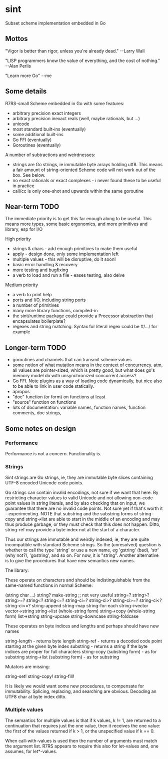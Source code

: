 # sint

Subset scheme implementation embedded in Go

## Mottos

"Vigor is better than rigor, unless you're already dead."  --Larry Wall

"LISP programmers know the value of everything, and the cost of nothing."  --Alan Perlis

"Learn more Go" --me

## Some details

R7RS-small Scheme embedded in Go with some features:

- arbitrary precision exact integers
- arbitrary precision inexact reals (well, maybe rationals, but ...)
- unicode
- most standard built-ins (eventually)
- some additional built-ins
- Go FFI (eventually)
- Goroutines (eventually)

A number of subtractions and weirdnesses:

- strings are Go strings, ie immutable byte arrays holding utf8.  This means a fair amount of string-oriented Scheme code will not work out of the box.  See below.
- no exact rationals or exact complexes - i never found these to be useful in practice
- call/cc is only one-shot and upwards within the same goroutine


## Near-term TODO

The immediate priority is to get this far enough along to be useful.  This means more types,
some basic ergonomics, and more primitives and library, esp for I/O

High priority

- strings & chars - add enough primitives to make them useful
- apply - design done, only some implementation left
- multiple values - this will be disruptive, do it soon!
- basic error handling & recovery
- more testing and bugfixing
- a verb to load and run a file - eases testing, also delve

Medium priority

- a verb to print help
- ports and I/O, including string ports
- a number of primitives
- many more library functions, compiled-in
- the sint/runtime package could provide a Processor abstraction that encapsulates boilerplate?
- regexes and string matching.  Syntax for literal regex could be #/.../ for example

## Longer-term TODO

- goroutines and channels that can transmit scheme values
- some notion of what mutation means in the context of concurrency.  atm, all values are pointer-sized, which is pretty good, but what does go's memory model do with unsynchronized concurrent access?
- Go FFI.  Note plugins as a way of loading code dynamically, but nice also to be able to link in user code statically.
- apropos
- "doc" function (or form) on functions at least
- "source" function on functions
- lots of documentation: variable names, function names, function comments, doc strings, 

## Some notes on design

### Performance

Performance is not a concern.  Functionality is.

### Strings

Sint strings are Go strings, ie, they are immutable byte slices containing UTF-8 encoded
Unicode code points.

Go strings can contain invalid encodings, not sure if we want that here.
By restricting character values to valid Unicode and not allowing non-code point values
in string literals, and by also checking that on input, we guarantee that there are no
invalid code points.  Not sure yet if that's worth it - experimenting.  NOTE that substring
and the substring forms of string-copy and string->list are able to start in the middle
of an encoding and may thus produce garbage, or they must check that this does not happen. 
Ditto, string-ref may provide a byte index not at the start of a character.

Thus our strings are immutable and weirdly indexed; ie, they are quite incompatible with
standard Scheme strings.  So the (unresolved) question is whether to call the type 'string'
or use a new name, eg 'gstring' (bad), 'str' (why not?), 'gostring', and so on.  For now,
it is "string".  Another alternative is to give the procedures that have new semantics
new names.

The library:

These operate on characters and should be indistinguishable from the same-named functions
in normal Scheme:

(string char ...)
string?
make-string  ;; not very useful
string=?
string>?
string>=?
string<?
string<=?
string-ci=?
string-ci>?
string-ci>=?
string-ci<?
string-ci<=?
string-append
string-map
string-for-each
string->vector
vector->string
string->list (whole-string form)
string->copy (whole-string form)
list->string
string-upcase
string-downcase
string-foldcase

These operates on byte indices and lengths and perhaps should have new names

string-length - returns byte length
string-ref - returns a decoded code point starting at the given byte index
substring - returns a string if the byte indices are proper for full characters
string-copy (substring form) - as for substring
string->list (substring form) - as for substring

Mutators are missing:

string-set!
string-copy!
string-fill!

It is likely we would want some new procedures, to compensate for immutability.  Splicing,
replacing, and searching are obvious.  Decoding an UTF8 char at byte index ditto.

### Multiple values

The semantics for multiple values is that if k values, k != 1, are returned to a continuation that
requires just the one value, then it receives the one value: the first of the values returned if
k > 1, or the unspecified value if k == 0.

When call-with-values is used then the number of arguments must match the argument list.  R7RS
appears to require this also for let-values and, one assumes, for let*-values.
